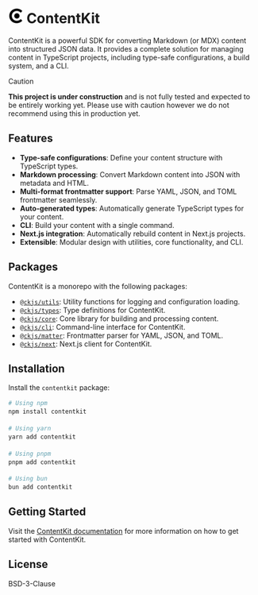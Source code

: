 # <picture><source srcset="./assets/logo-dark.png" media="(prefers-color-scheme: dark)" /><img src="./assets/logo-light.png" height="30" alt="ContentKit Logo" /></picture>&nbsp;ContentKit

ContentKit is a powerful SDK for converting Markdown (or MDX) content into structured JSON data. It provides a complete solution for managing content in TypeScript projects, including type-safe configurations, a build system, and a CLI.

> [!CAUTION]
> **This project is under construction** and is not fully tested and expected to be entirely working yet. Please use with caution however we do not recommend using this in production yet.

## Features

- **Type-safe configurations**: Define your content structure with TypeScript types.
- **Markdown processing**: Convert Markdown content into JSON with metadata and HTML.
- **Multi-format frontmatter support**: Parse YAML, JSON, and TOML frontmatter seamlessly.
- **Auto-generated types**: Automatically generate TypeScript types for your content.
- **CLI**: Build your content with a single command.
- **Next.js integration**: Automatically rebuild content in Next.js projects.
- **Extensible**: Modular design with utilities, core functionality, and CLI.

## Packages

ContentKit is a monorepo with the following packages:

- [`@ckjs/utils`](./packages/utils): Utility functions for logging and configuration loading.
- [`@ckjs/types`](./packages/types): Type definitions for ContentKit.
- [`@ckjs/core`](./packages/core): Core library for building and processing content.
- [`@ckjs/cli`](./packages/cli): Command-line interface for ContentKit.
- [`@ckjs/matter`](./packages/matter): Frontmatter parser for YAML, JSON, and TOML.
- [`@ckjs/next`](./packages/next): Next.js client for ContentKit.

## Installation

Install the `contentkit` package:

```bash
# Using npm
npm install contentkit

# Using yarn
yarn add contentkit

# Using pnpm
pnpm add contentkit

# Using bun
bun add contentkit
```

## Getting Started

Visit the [ContentKit documentation](https://contentkit.dev/docs/getting-started) for more information on how to get started with ContentKit.

## License

BSD-3-Clause
